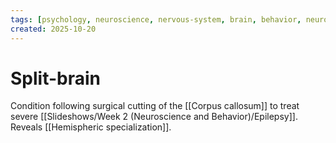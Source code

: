 ```yaml
---
tags: [psychology, neuroscience, nervous-system, brain, behavior, neurotransmitters]
created: 2025-10-20
---
```

# Split-brain

Condition following surgical cutting of the [[Corpus callosum]] to treat severe [[Slideshows/Week 2 (Neuroscience and Behavior)/Epilepsy]]. Reveals [[Hemispheric specialization]].
